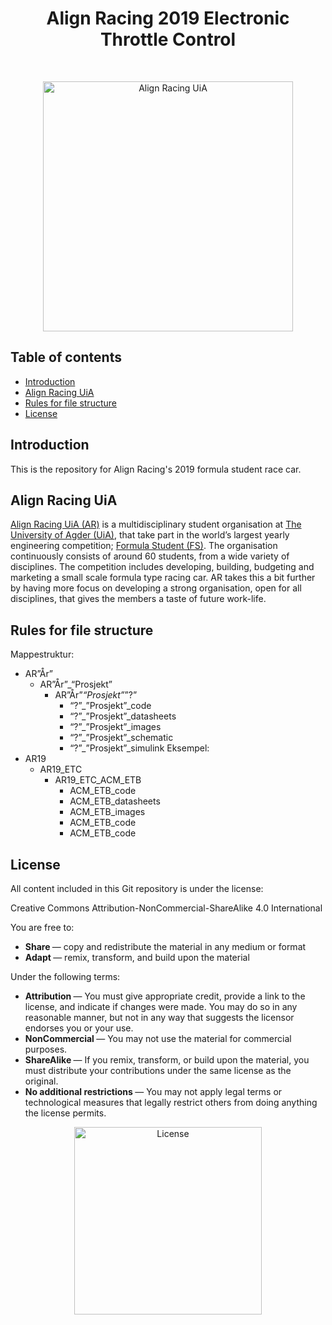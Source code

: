 <h1 align="center"> Align Racing 2019 Electronic Throttle Control </h1> <br>
<p align="center">
    <a href="http://www.alignracing.no/">
      <img alt="Align Racing UiA" title="Align Racing UiA" src="https://i.imgur.com/idweYeR.png" width="400">
    </a>
</p>

<!-- START doctoc generate TOC please keep comment here to allow auto update -->
<!-- DON'T EDIT THIS SECTION, INSTEAD RE-RUN doctoc TO UPDATE -->
## Table of contents

- [Introduction](#introduction)
- [Align Racing UiA](#alignracinguia)
- [Rules for file structure](#rulesforfilestructure)
- [License](#license)

<!-- END doctoc generated TOC please keep comment here to allow auto update -->

## Introduction

This is the repository for Align Racing's 2019 formula student race car.


## Align Racing UiA

<a href="http://www.alignracing.no/">Align Racing UiA (AR)</a> is a multidisciplinary student organisation at <a href="https://www.uia.no/">The University of Agder (UiA)</a>, that take part in the world’s largest yearly engineering competition; <a href="https://www.imeche.org/events/formula-student">Formula Student (FS)</a>. The organisation continuously consists of around 60 students, from a wide variety of disciplines. The competition includes developing, building, budgeting and marketing a small scale formula type racing car. AR takes this a bit further by having more focus on developing a strong organisation, open for all disciplines, that gives the members a taste of future work-life.

## Rules for file structure
Mappestruktur:
* AR”År”
    * AR”År”_“Prosjekt”
        - AR”År”_“Prosjekt”_”?”
            - “?”_”Prosjekt”_code
            - “?”_”Prosjekt”_datasheets
            - “?”_”Prosjekt”_images
            - “?”_”Prosjekt”_schematic
            - “?”_”Prosjekt”_simulink
Eksempel:
* AR19
    * AR19_ETC
        - AR19_ETC_ACM_ETB
            - ACM_ETB_code
            - ACM_ETB_datasheets
            - ACM_ETB_images
            - ACM_ETB_code
            - ACM_ETB_code

## License
All content included in this Git repository is under the license:

Creative Commons Attribution-NonCommercial-ShareAlike 4.0 International

You are free to:
* <b> Share </b> — copy and redistribute the material in any medium or format
* <b> Adapt </b> — remix, transform, and build upon the material

Under the following terms:
* <b> Attribution </b> — You must give appropriate credit, provide a link to the license, and indicate if changes were made. You may do so in any reasonable manner, but not in any way that suggests the licensor endorses you or your use.
* <b> NonCommercial </b> — You may not use the material for commercial purposes.
* <b> ShareAlike </b> — If you remix, transform, or build upon the material, you must distribute your contributions under the same license as the original.
* <b> No additional restrictions </b> — You may not apply legal terms or technological measures that legally restrict others from doing anything the license permits.

<p align="center">
<img src="https://github.com/stianrognhaugen/AR19_ETC/blob/master/AR19_ETC_administratively/license/by-nc-sa-ccLicense.png"
     alt="License"
     width="300" />
</p>
